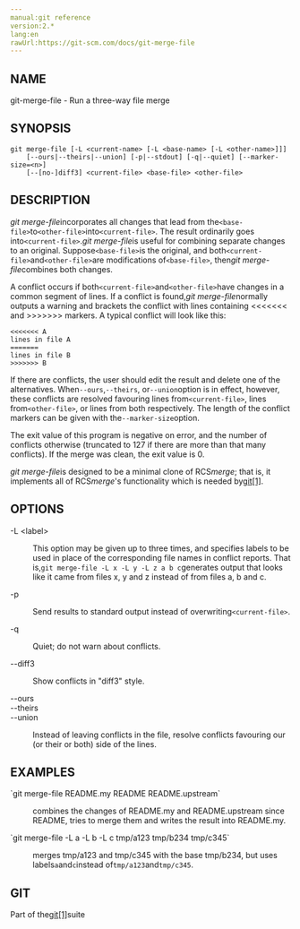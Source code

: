 ```yaml
---
manual:git reference
version:2.*
lang:en
rawUrl:https://git-scm.com/docs/git-merge-file
---
```



## NAME<a name="_name"></a>


git-merge-file - Run a three-way file merge





## SYNOPSIS<a name="_synopsis"></a>

```
git merge-file [-L <current-name> [-L <base-name> [-L <other-name>]]]
	[--ours|--theirs|--union] [-p|--stdout] [-q|--quiet] [--marker-size=<n>]
	[--[no-]diff3] <current-file> <base-file> <other-file>
```




## DESCRIPTION<a name="_description"></a>


<em>git merge-file</em>incorporates all changes that lead from the`<base-file>`to`<other-file>`into`<current-file>`. The result ordinarily goes into`<current-file>`.<em>git merge-file</em>is useful for combining separate changes to an original. Suppose`<base-file>`is the original, and both`<current-file>`and`<other-file>`are modifications of`<base-file>`, then<em>git merge-file</em>combines both changes.




A conflict occurs if both`<current-file>`and`<other-file>`have changes in a common segment of lines. If a conflict is found,<em>git merge-file</em>normally outputs a warning and brackets the conflict with lines containing &lt;&lt;&lt;&lt;&lt;&lt;&lt; and &gt;&gt;&gt;&gt;&gt;&gt;&gt; markers. A typical conflict will look like this:



```
<<<<<<< A
lines in file A
=======
lines in file B
>>>>>>> B
```




If there are conflicts, the user should edit the result and delete one of the alternatives. When`--ours`,`--theirs`, or`--union`option is in effect, however, these conflicts are resolved favouring lines from`<current-file>`, lines from`<other-file>`, or lines from both respectively. The length of the conflict markers can be given with the`--marker-size`option.




The exit value of this program is negative on error, and the number of conflicts otherwise (truncated to 127 if there are more than that many conflicts). If the merge was clean, the exit value is 0.




<em>git merge-file</em>is designed to be a minimal clone of RCS<em>merge</em>; that is, it implements all of RCS<em>merge</em>&#39;s functionality which is needed by[git[1]](%2248  "").





## OPTIONS<a name="_options"></a>
<dl><dt id='git-merge-file--Lltlabelgt'>-L &lt;label&gt;</dt><dd>

This option may be given up to three times, and specifies labels to be used in place of the corresponding file names in conflict reports. That is,`git merge-file -L x -L y -L z a b c`generates output that looks like it came from files x, y and z instead of from files a, b and c.

</dd><dt id='git-merge-file--p'>-p</dt><dd>

Send results to standard output instead of overwriting`<current-file>`.

</dd><dt id='git-merge-file--q'>-q</dt><dd>

Quiet; do not warn about conflicts.

</dd><dt id='git-merge-file---diff3'>--diff3</dt><dd>

Show conflicts in &quot;diff3&quot; style.

</dd><dt id='git-merge-file---ours'>--ours</dt><dt id='git-merge-file---theirs'>--theirs</dt><dt id='git-merge-file---union'>--union</dt><dd>

Instead of leaving conflicts in the file, resolve conflicts favouring our (or their or both) side of the lines.

</dd></dl>



## EXAMPLES<a name="_examples"></a>
<dl><dt id='git-merge-file-codegitmerge-fileREADMEmyREADMEREADMEupstreamcode'>`git merge-file README.my README README.upstream`</dt><dd>

combines the changes of README.my and README.upstream since README, tries to merge them and writes the result into README.my.

</dd><dt id='git-merge-file-codegitmerge-file-La-Lb-Lctmpa123tmpb234tmpc345code'>`git merge-file -L a -L b -L c tmp/a123 tmp/b234 tmp/c345`</dt><dd>

merges tmp/a123 and tmp/c345 with the base tmp/b234, but uses labels`a`and`c`instead of`tmp/a123`and`tmp/c345`.

</dd></dl>



## GIT<a name="_git"></a>


Part of the[git[1]](%2248  "")suite





